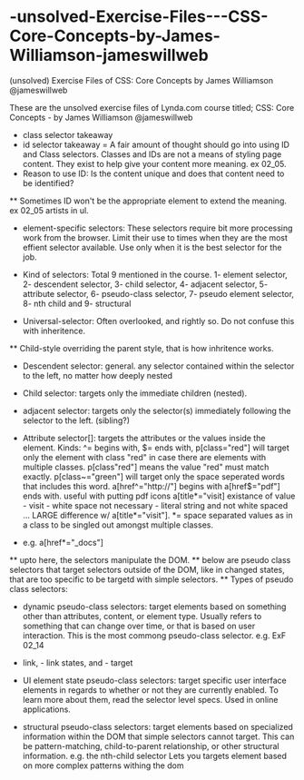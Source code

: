 # -unsolved-Exercise-Files---CSS-Core-Concepts-by-James-Williamson-jameswillweb
(unsolved) Exercise Files of CSS: Core Concepts by James Williamson @jameswillweb

These are the unsolved exercise files of Lynda.com course titled; CSS: Core Concepts - by James Williamson
@jameswillweb

* class selector takeaway
* id selector takeaway = A fair amount of thought should go into using ID and Class selectors. Classes and IDs are not a means of styling page content. They exist to help give your content more meaning. ex 02_05.
* Reason to use ID: Is the content unique and does that content need to be identified?
 
 ** Sometimes ID won't be the appropriate element to extend the meaning. ex 02_05 artists in ul.
 
 * element-specific selectors: These selectors require bit more processing work from the browser. Limit their use to times when they are the most effient selector available. Use only when it is the best selector for the job.
 
 * Kind of selectors: Total 9 mentioned in the course. 1- element selector, 2- descendent selector, 3- child selector, 4- adjacent selector, 5- attribute selector, 6- pseudo-class selector, 7- pseudo element selector, 8-  nth child and 9- structural
 
 * Universal-selector: Often overlooked, and rightly so. Do not confuse this with inheritence.
 
 ** Child-style overriding the parent style, that is how inhritence works.
 
 * Descendent selector: general. any selector contained within the selector to the left, no matter how deeply nested
 
 * Child selector: targets only the immediate children (nested).
 
 * adjacent selector: targets only the selector(s) immediately following the selector to the left. (sibling?)
 
 * Attribute selector[]: targets the attributes or the values inside the element.
 Kinds: ^= begins with, $= ends with, p[class="red"] will target only the element with class "red" in case there are elements with multiple classes. p[class"red"] means the value "red" must match exactly.
 p[class~="green"] will target only the space seperated words that includes this word.
 a[href^="http://"] begins with
 a[href$="pdf"] ends with. useful with putting pdf icons
 a[title*="visit] existance of value - visit - white space not necessary - literal string and not white spaced ... LARGE difference w/ a[title*="visit"].
 *= space separated values as in a class to be singled out amongst multiple classes.
 - e.g. a[href*="_docs"]
 
 ** upto here, the selectors manipulate the DOM.
 ** below are pseudo class selectors that target selectors outside of the DOM, like in changed states, that are too specific to be targetd with simple selectors.
 ** Types of pseudo class selectors:
 
 * dynamic pseudo-class selectors: target elements based on something other than attributes, content, or element type. Usually refers to something that can change over time, or that is based on user interaction.
 This is the most commong pseudo-class selector.
 e.g. ExF 02_14
 - link, - link states, and - target
 
 * UI element state pseudo-class selectors: target specific user interface elements in regards to whether or not they are currently enabled. To learn more about them, read the selector level specs. Used in online applications.
 
 * structural pseudo-class selectors: target elements based on specialized information within the DOM that simple selectors cannot target. This can be pattern-matching, child-to-parent relationship, or other structural information.
 e.g. the nth-child selector
 Lets you targets element based on more complex patterns withing the dom
 
 
 
 
 
 
 
 
 
 
 
 
 
 
 